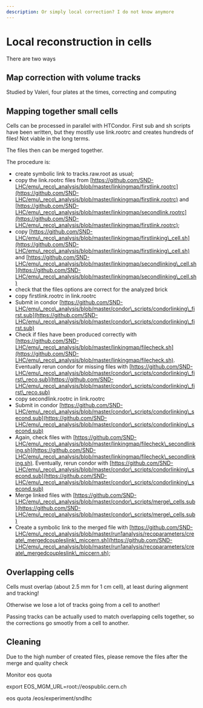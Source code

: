 ```yaml
---
description: Or simply local correction? I do not know anymore
---
```


# Local reconstruction in cells

There are two ways

## Map correction with volume tracks

Studied by Valeri, four plates at the times, correcting and computing

## Mapping together small cells

Cells can be processed in parallel with HTCondor. First sub and sh scripts have been written, but they mostlly use link.rootrc and creates hundreds of files! Not viable in the long terms.

The files then can be merged together.

The procedure is:

* create symbolic link to tracks.raw.root as usual;
* copy the link.rootrc files from [https://github.com/SND-LHC/emu\_reco\_analysis/blob/master/linkingmap/firstlink.rootrc](https://github.com/SND-LHC/emu\_reco\_analysis/blob/master/linkingmap/firstlink.rootrc) and [https://github.com/SND-LHC/emu\_reco\_analysis/blob/master/linkingmap/secondlink.rootrc](https://github.com/SND-LHC/emu\_reco\_analysis/blob/master/linkingmap/firstlink.rootrc);
* copy [https://github.com/SND-LHC/emu\_reco\_analysis/blob/master/linkingmap/firstlinking\_cell.sh](https://github.com/SND-LHC/emu\_reco\_analysis/blob/master/linkingmap/firstlinking\_cell.sh) and [https://github.com/SND-LHC/emu\_reco\_analysis/blob/master/linkingmap/secondlinking\_cell.sh](https://github.com/SND-LHC/emu\_reco\_analysis/blob/master/linkingmap/secondlinking\_cell.sh)
* check that the files options are correct for the analyzed brick
* copy firstlink.rootrc in link.rootrc&#x20;
* Submit in condor [https://github.com/SND-LHC/emu\_reco\_analysis/blob/master/condor\_scripts/condorlinking\_first.sub](https://github.com/SND-LHC/emu\_reco\_analysis/blob/master/condor\_scripts/condorlinking\_first.sub)
* Check if files have been produced correctly with [https://github.com/SND-LHC/emu\_reco\_analysis/blob/master/linkingmap/filecheck.sh](https://github.com/SND-LHC/emu\_reco\_analysis/blob/master/linkingmap/filecheck.sh). Eventually rerun condor for missing files with [https://github.com/SND-LHC/emu\_reco\_analysis/blob/master/condor\_scripts/condorlinking\_first\_reco.sub](https://github.com/SND-LHC/emu\_reco\_analysis/blob/master/condor\_scripts/condorlinking\_first\_reco.sub)
* copy secondlink.rootrc in link.rootrc
* Submit in condor [https://github.com/SND-LHC/emu\_reco\_analysis/blob/master/condor\_scripts/condorlinking\_second.sub](https://github.com/SND-LHC/emu\_reco\_analysis/blob/master/condor\_scripts/condorlinking\_second.sub)
* Again, check files with [https://github.com/SND-LHC/emu\_reco\_analysis/blob/master/linkingmap/filecheck\_secondlinking.sh](https://github.com/SND-LHC/emu\_reco\_analysis/blob/master/linkingmap/filecheck\_secondlinking.sh). Eventually, rerun condor with [https://github.com/SND-LHC/emu\_reco\_analysis/blob/master/condor\_scripts/condorlinking\_second.sub](https://github.com/SND-LHC/emu\_reco\_analysis/blob/master/condor\_scripts/condorlinking\_second.sub)
* Merge linked files with [https://github.com/SND-LHC/emu\_reco\_analysis/blob/master/condor\_scripts/merge\_cells.sub](https://github.com/SND-LHC/emu\_reco\_analysis/blob/master/condor\_scripts/merge\_cells.sub)
* Create a symbolic link to the merged file with [https://github.com/SND-LHC/emu\_reco\_analysis/blob/master/run1analysis/recoparameters/create\_mergedcoupleslink\_miccern.sh](https://github.com/SND-LHC/emu\_reco\_analysis/blob/master/run1analysis/recoparameters/create\_mergedcoupleslink\_miccern.sh);

## Overlapping cells

Cells must overlap (about 2.5 mm for 1 cm cell), at least during alignment and tracking!

Otherwise we lose a lot of tracks going from a cell to another!

Passing tracks can be actually used to match overlapping cells together, so the corrections go smootly from a cell to another.



## Cleaning

Due to the high number of created files, please remove the files after the merge and quality check

Monitor eos quota

export EOS\_MGM\_URL=root://eospublic.cern.ch

eos quota /eos/experiment/sndlhc
